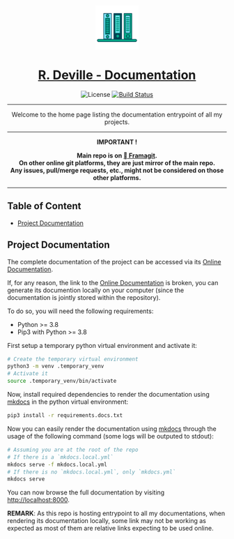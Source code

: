 <div align="center" style="text-align: center;">

  <!-- Project Title -->
  <a href="https://framagit.org/rdeville.public/docs.romaindeville.fr">
    <img src="docs/assets/img/meta/docs_romaindeville_fr_logo.png" width="100px">
    <h1>R. Deville - Documentation</h1>
  </a>

  <!-- Project Badges -->
  ![License][license_badge]
  [![Build Status][build_status_badge]][build_status]

--------------------------------------------------------------------------------

Welcome to the home page listing the documentation entrypoint of all my projects.

--------------------------------------------------------------------------------

  <b>
IMPORTANT !

Main repo is on [ Framagit][repo_url].<br>
On other online git platforms, they are just mirror of the main repo.<br>
Any issues, pull/merge requests, etc., might not be considered on those other
platforms.
  </b>
</div>

--------------------------------------------------------------------------------

[repo_url]: https://framagit.org/rdeville.public/docs.romaindeville.fr
[license_badge]: https://img.shields.io/badge/License-MIT%2FBeer%20Ware-blue?style=flat-square&logo=open-source-initiative
[build_status_badge]: https://framagit.org/rdeville.public/docs.romaindeville.fr/badges/master/pipeline.svg?style=flat-square&logo=appveyor
[build_status]: https://framagit.org/rdeville.public/docs.romaindeville.fr/commits/master

## Table of Content

* [Project Documentation](#project-documentation)

<!-- BEGIN MKDOCS TEMPLATE -->
<!--
     WARNING, DO NOT UPDATE CONTENT BETWEEN MKDOCS TEMPLATE TAG !
     Modified content will be overwritten when updating
-->

## Project Documentation

The complete documentation of the project can be accessed via its [Online
Documentation][online_doc].

If, for any reason, the link to the [Online Documentation][online_doc] is
broken, you can generate its documention locally on your computer (since the
documentation is jointly stored within the repository).

To do so, you will need the following requirements:

  - Python >= 3.8
  - Pip3 with Python >= 3.8

First setup a temporary python virtual environment and activate it:

```bash
# Create the temporary virtual environment
python3 -m venv .temporary_venv
# Activate it
source .temporary_venv/bin/activate
```
Now, install required dependencies to render the documentation using
[mkdocs][mkdocs] in the python virtual environment:

```bash
pip3 install -r requirements.docs.txt
```

Now you can easily render the documentation using [mkdocs][mkdocs] through the
usage of the following command (some logs will be outputed to stdout):

```bash
# Assuming you are at the root of the repo
# If there is a `mkdocs.local.yml`
mkdocs serve -f mkdocs.local.yml
# If there is no `mkdocs.local.yml`, only `mkdocs.yml`
mkdocs serve
```

You can now browse the full documentation by visiting
[http://localhost:8000][localhost].

[localhost]: https://localhost:8000
[mkdocs]: https://www.mkdocs.org/

<!-- END MKDOCS TEMPLATE -->

**REMARK**: As this repo is hosting entrypoint to all my documentations,
when rendering its documentation locally, some link may not be working as
expected as most of them are relative links expecting to be used online.

[online_doc]: https://docs.romaindeville.fr/index.html
